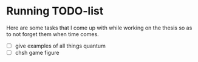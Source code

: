 # Running TODO-list

Here are some tasks that I come up with while working on the thesis so as to
not forget them when time comes.

- [ ] give examples of all things quantum
- [ ] chsh game figure

